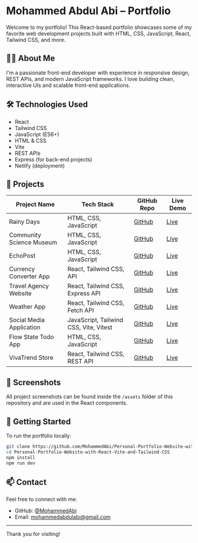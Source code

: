 # Mohammed Abdul Abi – Portfolio

Welcome to my portfolio! This React-based portfolio showcases some of my favorite web development projects built with HTML, CSS, JavaScript, React, Tailwind CSS, and more.

## 🧑‍💻 About Me

I'm a passionate front-end developer with experience in responsive design, REST APIs, and modern JavaScript frameworks. I love building clean, interactive UIs and scalable front-end applications.

## 🛠️ Technologies Used

- React
- Tailwind CSS
- JavaScript (ES6+)
- HTML & CSS
- Vite
- REST APIs
- Express (for back-end projects)
- Netlify (deployment)

## 💼 Projects

| Project Name             | Tech Stack                             | GitHub Repo                                                                                | Live Demo                                                       |
| ------------------------ | -------------------------------------- | ------------------------------------------------------------------------------------------ | --------------------------------------------------------------- |
| Rainy Days               | HTML, CSS, JavaScript                  | [GitHub](https://github.com/MohammedAbi/javaScript-1-Course-Assignment-Mohammed-Abi)       | [Live](https://js-1-course-assignment-mohammedabi.netlify.app/) |
| Community Science Museum | HTML, CSS, JavaScript                  | [GitHub](https://github.com/MohammedAbi/Semester-Project-1)                                | [Live](https://communitysciencemuseum-mohammedabi.netlify.app/) |
| EchoPost                 | HTML, CSS, JavaScript                  | [GitHub](https://github.com/NoroffFEU/FED1-PE1-MohammedAbi)                                | [Live](https://echopost.netlify.app/)                           |
| Currency Converter App   | React, Tailwind CSS, API               | [GitHub](https://github.com/MohammedAbi/Currency-Converter-with-React-JS-and-Tailwind-CSS) | [Live](https://currency-converter-application-cca.netlify.app/) |
| Travel Agency Website    | React, Tailwind CSS, Express API       | [GitHub](https://github.com/MohammedAbi/Travel-Agency-full-stack)                          | [Live](https://travel-agency-full-stack-am.netlify.app/)        |
| Weather App              | React, Tailwind CSS, Fetch API         | [GitHub](https://github.com/MohammedAbi/Weather-app-react-tailwind)                        | [Live](https://weather-app-react-tailwind-es6.netlify.app/)     |
| Social Media Application | JavaScript, Tailwind CSS, Vite, Vitest | [GitHub](https://github.com/MohammedAbi/css-framework)                                     | [Live](https://sma-social-media-application-2.netlify.app/)     |
| Flow State Todo App      | HTML, CSS, JavaScript                  | [GitHub](https://github.com/MohammedAbi/Flow-State-Todo-App)                               | [Live](https://flow-state-todo-app.netlify.app/)                |
| VivaTrend Store          | React, Tailwind CSS, REST API          | [GitHub](https://github.com/MohammedAbi/vivatrend-store)                                   | [Live](https://vivatrend-store.netlify.app/)                    |

## 📸 Screenshots

All project screenshots can be found inside the `/assets` folder of this repository and are used in the React components.

## 🚀 Getting Started

To run the portfolio locally:

```bash
git clone https://github.com/MohammedAbi/Personal-Portfolio-Website-with-React-Vite-and-Tailwind-CSS
cd Personal-Portfolio-Website-with-React-Vite-and-Tailwind-CSS
npm install
npm run dev
```

## 📫 Contact

Feel free to connect with me:

- GitHub: [@MohammedAbi](https://github.com/MohammedAbi)
- Email: [mohammedabdulabi@gmail.com](mailto:mohammedabdulabi@gmail.com)

---

Thank you for visiting!
